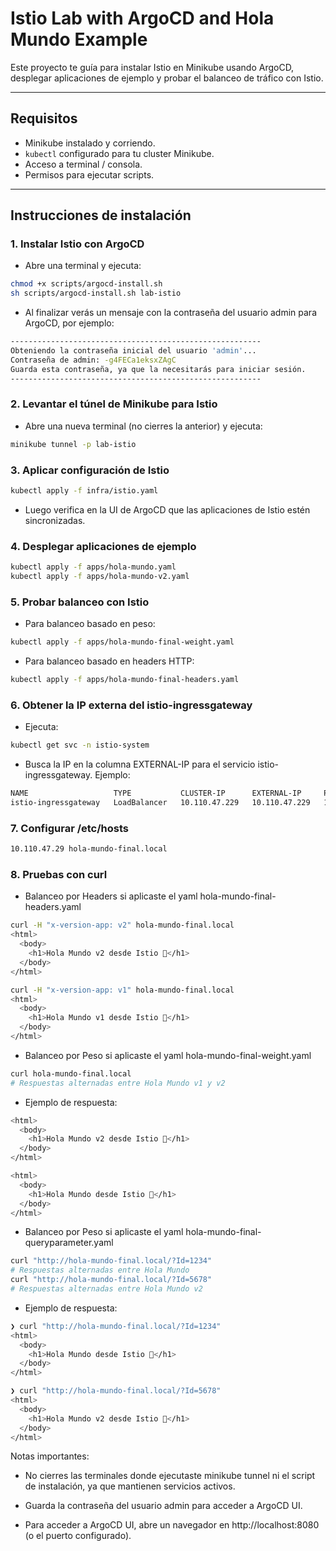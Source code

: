 # Istio Lab with ArgoCD and Hola Mundo Example

Este proyecto te guía para instalar Istio en Minikube usando ArgoCD, desplegar aplicaciones de ejemplo y probar el balanceo de tráfico con Istio.

---

## Requisitos

- Minikube instalado y corriendo.
- `kubectl` configurado para tu cluster Minikube.
- Acceso a terminal / consola.
- Permisos para ejecutar scripts.

---


## Instrucciones de instalación

### 1. Instalar Istio con ArgoCD

- Abre una terminal y ejecuta:

```bash
chmod +x scripts/argocd-install.sh
sh scripts/argocd-install.sh lab-istio
```
- Al finalizar verás un mensaje con la contraseña del usuario admin para ArgoCD, por ejemplo:

```bash
--------------------------------------------------------
Obteniendo la contraseña inicial del usuario 'admin'...
Contraseña de admin: -g4FECa1eksxZAgC
Guarda esta contraseña, ya que la necesitarás para iniciar sesión.
--------------------------------------------------------
```

### 2. Levantar el túnel de Minikube para Istio

- Abre una nueva terminal (no cierres la anterior) y ejecuta:

```bash
minikube tunnel -p lab-istio
```

### 3. Aplicar configuración de Istio

```bash
kubectl apply -f infra/istio.yaml
```

- Luego verifica en la UI de ArgoCD que las aplicaciones de Istio estén sincronizadas.

### 4. Desplegar aplicaciones de ejemplo

```bash
kubectl apply -f apps/hola-mundo.yaml
kubectl apply -f apps/hola-mundo-v2.yaml
```

### 5. Probar balanceo con Istio

- Para balanceo basado en peso:

```bash
kubectl apply -f apps/hola-mundo-final-weight.yaml
```

- Para balanceo basado en headers HTTP:

```bash
kubectl apply -f apps/hola-mundo-final-headers.yaml
```

### 6. Obtener la IP externa del istio-ingressgateway

- Ejecuta:

```bash
kubectl get svc -n istio-system
```

- Busca la IP en la columna EXTERNAL-IP para el servicio istio-ingressgateway. Ejemplo:

```bash
NAME                   TYPE           CLUSTER-IP      EXTERNAL-IP     PORT(S)                                      AGE
istio-ingressgateway   LoadBalancer   10.110.47.229   10.110.47.229   15021:32375/TCP,80:31856/TCP,443:31773/TCP   3m21s
```

### 7. Configurar /etc/hosts

```bash
10.110.47.29 hola-mundo-final.local
```

### 8. Pruebas con curl
- Balanceo por Headers si aplicaste el yaml hola-mundo-final-headers.yaml

```bash
curl -H "x-version-app: v2" hola-mundo-final.local
<html>
  <body>
    <h1>Hola Mundo v2 desde Istio 🚀</h1>
  </body>
</html>

curl -H "x-version-app: v1" hola-mundo-final.local
<html>
  <body>
    <h1>Hola Mundo v1 desde Istio 🚀</h1>
  </body>
</html>
```

- Balanceo por Peso si aplicaste el yaml hola-mundo-final-weight.yaml

```bash
curl hola-mundo-final.local
# Respuestas alternadas entre Hola Mundo v1 y v2
```

- Ejemplo de respuesta:

```bash
<html>
  <body>
    <h1>Hola Mundo v2 desde Istio 🚀</h1>
  </body>
</html>

<html>
  <body>
    <h1>Hola Mundo desde Istio 🚀</h1>
  </body>
</html>
```

- Balanceo por Peso si aplicaste el yaml hola-mundo-final-queryparameter.yaml

```bash
curl "http://hola-mundo-final.local/?Id=1234"
# Respuestas alternadas entre Hola Mundo
curl "http://hola-mundo-final.local/?Id=5678"
# Respuestas alternadas entre Hola Mundo v2
```

- Ejemplo de respuesta:

```bash
❯ curl "http://hola-mundo-final.local/?Id=1234"
<html>
  <body>
    <h1>Hola Mundo desde Istio 🚀</h1>
  </body>
</html>

❯ curl "http://hola-mundo-final.local/?Id=5678"
<html>
  <body>
    <h1>Hola Mundo v2 desde Istio 🚀</h1>
  </body>
</html>
```

Notas importantes:

- No cierres las terminales donde ejecutaste minikube tunnel ni el script de instalación, ya que mantienen servicios activos.

- Guarda la contraseña del usuario admin para acceder a ArgoCD UI.

- Para acceder a ArgoCD UI, abre un navegador en http://localhost:8080 (o el puerto configurado).

